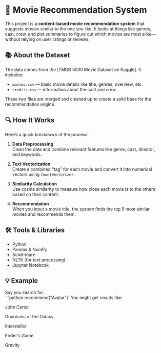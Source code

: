 # 🎥 Movie Recommendation System

This project is a **content-based movie recommendation system** that suggests movies similar to the one you like. It looks at things like genres, cast, crew, and plot summaries to figure out which movies are most alike—without relying on user ratings or reviews.

## 📚 About the Dataset

The data comes from the [TMDB 5000 Movie Dataset on Kaggle]. It includes:

- `movies.csv` — basic movie details like title, genres, overview, etc.
- `credits.csv` — information about the cast and crew.

These two files are merged and cleaned up to create a solid base for the recommendation engine.

## 🔍 How It Works

Here’s a quick breakdown of the process:

1. **Data Preprocessing**  
   Clean the data and combine relevant features like genre, cast, director, and keywords.

2. **Text Vectorization**  
   Create a combined “tag” for each movie and convert it into numerical vectors using `CountVectorizer`.

3. **Similarity Calculation**  
   Use cosine similarity to measure how close each movie is to the others based on their content.

4. **Recommendation**  
   When you input a movie title, the system finds the top 5 most similar movies and recommends them.

## 🛠️ Tools & Libraries

- Python
- Pandas & NumPy
- Scikit-learn
- NLTK (for text processing)
- Jupyter Notebook

## 💡 Example

Say you search for:  
```python recommend("Avatar")`
You might get results like:

John Carter

Guardians of the Galaxy

Interstellar

Ender's Game

Gravity
